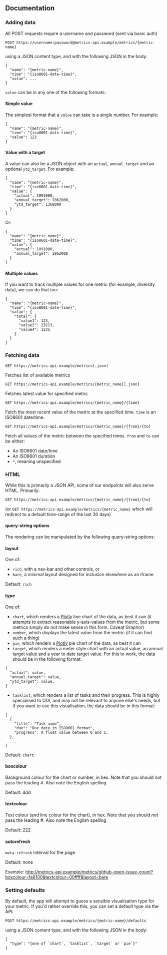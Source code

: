 ## Documentation

### Adding data

All POST requests require a username and password (sent via basic auth)

```
POST https://username:password@metrics-api.example/metrics/{metric-name}
```

using a JSON content type, and with the following JSON in the body:

```
{
  "name": "{metric-name}",
  "time": "{iso8601-date-time}",
  "value": ...
}
```


`value` can be in any one of the following formats:

#### Simple value

The simplest format that a `value` can take is a single number. For example:

```
{
  "name": "{metric-name}",
  "time": "{iso8601-date-time}",
  "value": 123
}
```

#### Value with a target

A value can also be a JSON object with an `actual`, `annual_target` and an optional `ytd_target`. For example:

```
{
  "name": "{metric-name}",
  "time": "{iso8601-date-time}",
  "value": {
    "actual": 1091000,
    "annual_target": 2862000,
    "ytd_target": 1368000
  }
}
```

Or:

```
{
  "name": "{metric-name}",
  "time": "{iso8601-date-time}",
  "value": {
    "actual": 1091000,
    "annual_target": 2862000
  }
}
```

#### Multiple values

If you want to track multiple values for one metric (for example, diversity data), we can do that too:

```
{
  "name": "{metric-name}",
  "time": "{iso8601-date-time}",
  "value": {
    "total": {
      "value1": 123,
      "value2": 23213,
      "value4": 1235
    }
  }
}
```

### Fetching data

```
GET https://metrics-api.example/metrics[.json]
```

Fetches list of available metrics

```
GET https://metrics-api.example/metrics/{metric_name}[.json]
```

Fetches latest value for specified metric

```
GET https://metrics-api.example/metrics/{metric_name}/{time}
```

Fetch the most recent value of the metric at the specified time. `time` is an ISO8601 date/time.

```
GET https://metrics-api.example/metrics/{metric_name}/{from}/{to}
```

Fetch all values of the metric between the specified times. `from` and `to` can be either:

 * An ISO8601 date/time
 * An ISO8601 duration
 * `*`, meaning unspecified

### HTML

While this is primarily a JSON API, some of our endpoints will also serve HTML. Primarily:

```
GET https://metrics-api.example/metrics/{metric_name}/{from}/{to}
```

(or `GET https://metrics-api.example/metrics/{metric_name}` which will redirect to a default time-range of the last 30 days)

#### query-string options

The rendering can be manipulated by the following query-string options:

#### layout

One of:

  * `rich`, with a nav-bar and other controls, or
  * `bare`, a minimal layout designed for inclusion elsewhere as an iframe

Default: `rich`

#### type

One of:

  * `chart`, which renders a [Plotly](https://plot.ly/javascript/) line chart of the data, as best it can (it attempts to extract reasonable y-axis-values from the metric, but some metrics simply do not make sense in this form. Caveat Graphor)
  * `number`, which displays the latest value from the metric (if it can find such a thing)
  * `pie`, which renders a [Plotly](https://plot.ly/javascript/) pie chart of the data, as best it can
  * `target`, which renders a meter style chart with an actual value, an annual target value and a year to date target value. For this to work, the data should be in the following format:

  ```
  {
    "actual": value,
    "annual_target": value,
    "ytd_target": value,
  }
  ```
  * `tasklist`, which renders a list of tasks and their progress. This is highly specialised to ODI, and may not be relevant to anyone else's needs, but if you want to use this visualisation, the data should be in this format:
  ```
  [
    {
      "title": "Task name",
      "due": "Due date in ISO8601 format",
      "progress": A float value between 0 and 1,
    },
    ...
  ]
  ```

Default: `chart`

#### boxcolour

Background colour for the chart or number, in hex. Note that you should _not_ pass the leading _#_. Also note the English spelling

Default: ddd

#### textcolour

Text colour (and line colour for the chart), in hex. Note that you should _not_ pass the leading _#_. Also note the English spelling

Default: 222

#### autorefresh

`meta-refresh` interval for the page

Default: none

Example: http://metrics-api.example/metrics/github-open-issue-count?boxcolour=fa8100&textcolour=00ffff&layout=bare

### Setting defaults

By default, the app will attempt to guess a sensible visualisation type for your metric. If you'd rather override this, you can set a default type via the API:

```
POST https://metrics-api.example/metrics/{metric-name}/defaults
```

using a JSON content type, and with the following JSON in the body:

```
{
  "type": "{one of `chart`, `tasklist`, `target` or `pie`}"
}
```
